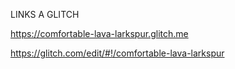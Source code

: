 
LINKS A GLITCH


https://comfortable-lava-larkspur.glitch.me


https://glitch.com/edit/#!/comfortable-lava-larkspur
